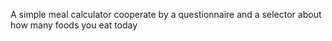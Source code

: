 A simple meal calculator cooperate by a questionnaire and a selector about how many foods you eat today
